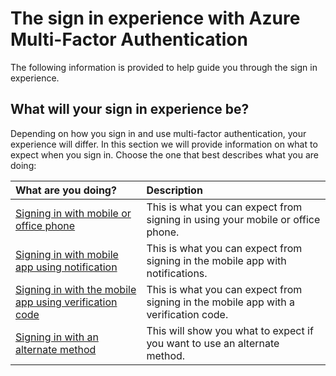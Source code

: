 <properties 
	pageTitle="Azure MFA Signin experience with Azure Multi-Factor Authentication" 
	description="This page will provide you guidance on where to go to see the various signin methods available with Azure MFA." 
	services="multi-factor-authentication" 
	documentationCenter="" 
	authors="billmath" 
	manager="terrylan" 
	editor="bryanla"/>

<tags 
	ms.service="multi-factor-authentication" 
	ms.workload="identity" 
	ms.tgt_pltfrm="na" 
	ms.devlang="na" 
	ms.topic="article" 
	ms.date="06/02/2015" 
	ms.author="billmath"/>

# The sign in experience with Azure Multi-Factor Authentication
The following information is provided to help guide you through the sign in experience.


## What will your sign in experience be?
Depending on how you sign in and use multi-factor authentication, your experience will differ.  In this section we will provide information on what to expect when you sign in.  Choose the one that best describes what you are doing:


What are you doing?|Description
:------------- | :------------- | 
[Signing in with mobile or office phone](multi-factor-authentication-end-user-signin-phone.md) | This is what you can expect from signing in using your mobile or office phone.
[Signing in with mobile app using notification](multi-factor-authentication-end-user-signin-app-notify.md) | This is what you can expect from signing in the mobile app with notifications.
[Signing in with the mobile app using verification code](multi-factor-authentication-end-user-signin-app-verify.md)|This is what you can expect from signing in the mobile app with a verification code.
[Signing in with an alternate method](multi-factor-authentication-end-user-signin-alt.md)|This will show you what to expect if you want to use an alternate method.

 